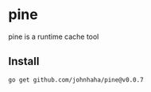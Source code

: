 # pine

pine is a runtime cache tool

## Install

```bash
go get github.com/johnhaha/pine@v0.0.7
```
